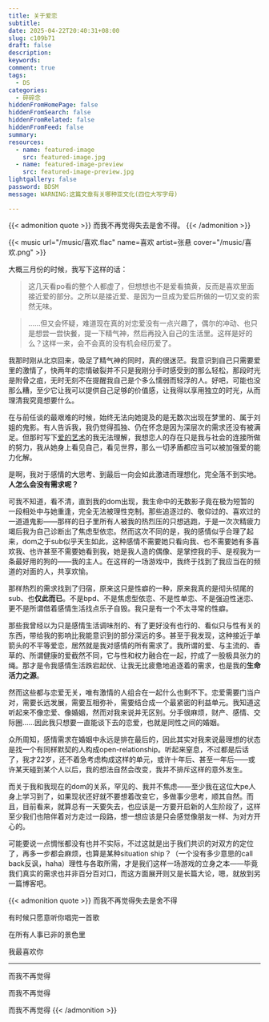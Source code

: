 ```yaml
---
title: 关于爱恋
subtitle:
date: 2025-04-22T20:40:31+08:00
slug: c109b71
draft: false
description:
keywords:
comment: true
tags:
  - DS
categories:
  - 碎碎念
hiddenFromHomePage: false
hiddenFromSearch: false
hiddenFromRelated: false
hiddenFromFeed: false
summary:
resources:
  - name: featured-image
    src: featured-image.jpg
  - name: featured-image-preview
    src: featured-image-preview.jpg
lightgallery: false
password: BDSM
message: WARNING:这篇文章有关哪种亚文化(四位大写字母)

---
```

{{< admonition quote >}}
而我不再觉得失去是舍不得。
{{< /admonition >}}
<!--more-->
{{< music url="/music/喜欢.flac" name=喜欢 artist=张悬 cover="/music/喜欢.png" >}}

大概三月份的时候，我写下这样的话：
> 这几天看po看的整个人都虚了，但想想也不是爱看搞黄，反而是喜欢里面接近爱的部分。之所以是接近爱、是因为一旦成为爱后所做的一切又变的索然无味。

> ……但又会怀疑，难道现在真的对恋爱没有一点兴趣了，偶尔的冲动、也只是想尝一尝快餐，提一下精气神，然后再投入自己的生活里。这样是好的么？这样一来，会不会真的没有机会经历爱了。

我那时刚从北京回来，吸足了精气神的同时，真的很迷茫。我意识到自己只需要爱里的激情了，快两年的恋情破裂并不只是我刚分手时感受到的那么轻松，那段时光是附骨之疽，无时无刻不在提醒我自己是个多么懦弱而轻浮的人。好吧，可能也没那么糟，至少它让我可以提供自己足够的价值感，让我得以享用独立的时光，从而理清我究竟想要什么。

在与前任谈的最艰难的时候，始终无法向她提及的是无数次出现在梦里的、属于刘姐的鬼影。有人告诉我，我仍觉得孤独、仍在怀念是因为深层次的需求还没有被满足。但那时写下[爱的艺术](https://deequoique.github.io/%E7%88%B1%E7%9A%84%E8%89%BA%E6%9C%AF/)的我无法理解，我想恋人的存在只是我与社会的连接所做的努力，我从她身上看见自己，看见世界，那么一切矛盾都应当可以被加强爱的能力化解。

是啊，我对于感情的大思考、到最后一向会如此激进而理想化，完全落不到实地。**人怎么会没有需求呢？**

可我不知道，看不清，直到我的dom出现，我生命中的无数影子竟在极为短暂的一段相处中与她重逢，完全无法被理性克制。那些追逐过的、敬仰过的、喜欢过的一道道鬼影——那样的日子里所有人被我的热烈压的只想逃跑，于是一次次精疲力竭后我为自己诊断出了焦虑型依恋。然而这次不同的是，我的感情似乎合理了起来，dom之于sub似乎天生如此，这种感情不需要她只看向我、也不需要她有多喜欢我、也许甚至不需要她看到我，她是我人造的偶像、是掌控我的手、是视我为一条最好用的狗的——我的主人。在这样的一场游戏中，我终于找到了我应当在的频道的对面的人，共享欢愉。

那样热烈的需求找到了归宿，原来这只是性癖的一种，原来我真的是彻头彻尾的sub、也**仅此而已**。不是bpd、不是焦虑型依恋、不是性单恋、不是强迫性迷恋、更不是所谓借着感情生活找点乐子自毁。我只是有一个不太寻常的性癖。

那些我曾经以为只是感情生活调味剂的、有了更好没有也行的、看似只与性有关的东西，带给我的影响比我能意识到的部分深远的多。甚至于我发现，这种接近于单箭头的不平等爱恋，居然就是我对感情的所有需求了。我所谓的爱、与主流的、香草的、所谓健康的爱截然不同，它与性和权力融合在一起，拧成了一股极具张力的绳。那才是令我感情生活跌宕起伏、让我无比疲惫地追逐着的需求，也是我的**生命活力之源**。

然而这些都与恋爱无关，唯有激情的人组合在一起什么也剩不下。恋爱需要门当户对，需要长远发展，需要互相弥补，需要结合成一个最紧密的利益单元。我知道这听起来不像恋爱、像婚姻，然而对我来说并无区别。分手很麻烦，财产、感情、交际圈……因此我只想要一直能谈下去的恋爱，也就是同性之间的婚姻。

众所周知，感情需求在婚姻中永远是排在最后的，因此其实对我来说最理想的状态是找一个有同样默契的人构成open-relationship。听起来窒息，不过都是后话了，我才22岁，还不着急考虑构成这样的单元，或许十年后、甚至一年后——或许某天碰到某个人以后，我的想法自然会改变，我并不排斥这样的意外发生。

而关于我和我现在的dom的关系，罕见的、我并不焦虑——至少我在这位大pe人身上学习到了，如果现状还好就不要想着改变它，多做事少思考，顺其自然。而且，目前看来，就算总有一天要失去，也应该是一方要开启新的人生阶段了，这样至少我们也陪伴着对方走过一段路，想一想应该是只会感觉像朋友一样、为对方开心的。

可能要说一点惆怅都没有也并不实际，不过这就是出于我们共识的对双方的定位了，再多一步都会麻烦，也算是某种situation ship？（一个没有多少意思的call back反讽，haha）理性与各取所需，才是我们这样一场游戏的立身之本——毕竟我们真实的需求也并非百分百对口，而这方面展开则又是长篇大论，嗯，就放到另一篇博客吧。


{{< admonition quote >}}
而我不再觉得失去是舍不得

有时候只愿意听你唱完一首歌

在所有人事已非的景色里

我最喜欢你

---

而我不再觉得

而我不再觉得

而我不再觉得
{{< /admonition >}}
